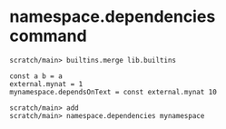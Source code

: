 # namespace.dependencies command

``` ucm
scratch/main> builtins.merge lib.builtins
```

``` unison :hide
const a b = a
external.mynat = 1
mynamespace.dependsOnText = const external.mynat 10
```

``` ucm
scratch/main> add
scratch/main> namespace.dependencies mynamespace
```
